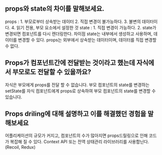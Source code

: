 ## props와  state의 차이를 말해보세요.

props : 1. 부모로부터 상속받는 데이터 2. 직접 변경이 불가능하다. 3. 불변의 데이터이다. 4. 읽기 전용, 부모 요소에서 설정한 것 state : 1. 직접 변경이 가능하다. 2. state가 변경되면 컴포넌트를 다시 렌더링한다. 차이점 state는 내부에서 생성하고 사용하며, 데이터를 변경할 수 있다. props는 외부에서 상속받는 데이터이며, 데이터를 직접 변경할 수 없다. 

## Props가 컴포넌트간에 전달받는 것이라고 했는데 자식에서 부모로도 전달할 수 있을까요?

자식은 부모에게 props를 전달 할 수 없습니다. 부모 컴포넌트의 state를 변경하는 setState를 자식 컴포넌트에게 props로 상속하여 부모 컴포넌트의 state를 변경할 수 있습니다. 

## Props driling에 대해 설명하고 이를 해결했던 경험을 말해보세요

어플리케이션의 규모가 커지고, 컴포넌트의 수가 많아지면 props드릴링으로 인해 코드가 복잡해 질 수 있다. Context API 또는 전역 상태관리 라이브러리를 사용합닌다.(Recoil, Redux)

